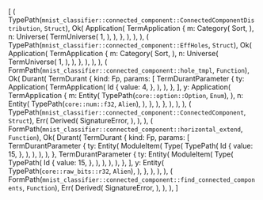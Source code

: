 [
    (
        TypePath(`mnist_classifier::connected_component::ConnectedComponentDistribution`, `Struct`),
        Ok(
            Application(
                TermApplication {
                    m: Category(
                        Sort,
                    ),
                    n: Universe(
                        TermUniverse(
                            1,
                        ),
                    ),
                },
            ),
        ),
    ),
    (
        TypePath(`mnist_classifier::connected_component::EffHoles`, `Struct`),
        Ok(
            Application(
                TermApplication {
                    m: Category(
                        Sort,
                    ),
                    n: Universe(
                        TermUniverse(
                            1,
                        ),
                    ),
                },
            ),
        ),
    ),
    (
        FormPath(`mnist_classifier::connected_component::hole_tmpl`, `Function`),
        Ok(
            Durant(
                TermDurant {
                    kind: Fp,
                    params: [
                        TermDurantParameter {
                            ty: Application(
                                TermApplication(
                                    Id {
                                        value: 4,
                                    },
                                ),
                            ),
                        },
                    ],
                    y: Application(
                        TermApplication {
                            m: Entity(
                                TypePath(`core::option::Option`, `Enum`),
                            ),
                            n: Entity(
                                TypePath(`core::num::f32`, `Alien`),
                            ),
                        },
                    ),
                },
            ),
        ),
    ),
    (
        TypePath(`mnist_classifier::connected_component::ConnectedComponent`, `Struct`),
        Err(
            Derived(
                SignatureError,
            ),
        ),
    ),
    (
        FormPath(`mnist_classifier::connected_component::horizontal_extend`, `Function`),
        Ok(
            Durant(
                TermDurant {
                    kind: Fp,
                    params: [
                        TermDurantParameter {
                            ty: Entity(
                                ModuleItem(
                                    Type(
                                        TypePath(
                                            Id {
                                                value: 15,
                                            },
                                        ),
                                    ),
                                ),
                            ),
                        },
                        TermDurantParameter {
                            ty: Entity(
                                ModuleItem(
                                    Type(
                                        TypePath(
                                            Id {
                                                value: 15,
                                            },
                                        ),
                                    ),
                                ),
                            ),
                        },
                    ],
                    y: Entity(
                        TypePath(`core::raw_bits::r32`, `Alien`),
                    ),
                },
            ),
        ),
    ),
    (
        FormPath(`mnist_classifier::connected_component::find_connected_components`, `Function`),
        Err(
            Derived(
                SignatureError,
            ),
        ),
    ),
]